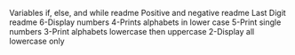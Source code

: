 Variables if, else, and while readme
Positive and negative readme
Last Digit readme
6-Display numbers
4-Prints alphabets in lower case
5-Print single numbers
3-Print alphabets lowercase then uppercase
2-Display all lowercase only
